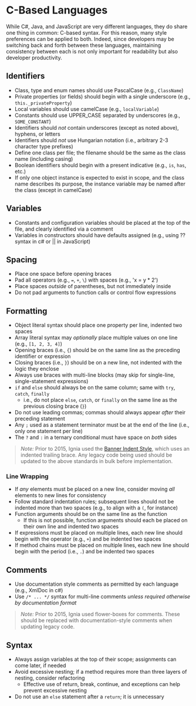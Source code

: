 # C-Based Languages

While C#, Java, and JavaScript are very different languages, they do share one thing in common: C-based syntax. For this reason, many style preferences can be applied to both. Indeed, since developers may be switching back and forth between these languages, maintaining consistency between each is not only important for readability but also developer productivity.

## Identifiers
- Class, type and enum names should use PascalCase (e.g., `ClassName`)
- Private properties (or fields) should begin with a single underscore (e.g., `this._privateProperty`)
- Local variables should use camelCase (e.g., `localVariable`)
- Constants should use UPPER_CASE separated by underscores (e.g., `SOME_CONSTANT`)
- Identifiers should *not* contain underscores (except as noted above), hyphens, or letters
- Identifiers should *not* use Hungarian notation (i.e., arbitrary 2-3 character type prefixes)
- Define one class per file; the filename should be the same as the class name (including casing)
- Boolean identifiers should begin with a present indicative (e.g., `is`, `has`, etc.)
- If only one object instance is expected to exist in scope, and the class name describes its purpose, the instance variable may be named after the class (except in camelCase)

## Variables
- Constants and configuration variables should be placed at the top of the file, and clearly identified via a comment
- Variables in constructors should have defaults assigned (e.g., using ?? syntax in c# or || in JavaScript)

## Spacing
- Place one space before opening braces
- Pad all operators (e.g., `=`, `+`, `\`) with spaces (e.g., 'x = y * 2')
- Place spaces *outside* of parentheses, but not immediately inside
- Do not pad arguments to function calls or control flow expressions

## Formatting
- Object literal syntax should place one property per line, indented two spaces
- Array literal syntax may *optionally* place multiple values on one line (e.g., `[1, 2, 3, 4]`)
- Opening braces (i.e., `{`) should be on the same line as the preceding identifier or expression
- Closing braces (i.e., `}`) should be on a new line, not indented with the logic they enclose
- Always use braces with multi-line blocks (may skip for single-line, single-statement expressions)
- `if` and `else` should always be on the same column; same with `try`, `catch`, `finally`
  - i.e., do not place `else`, `catch`, or `finally` on the same line as the previous closing brace (`}`)
- Do not use leading commas; commas should always appear *after* their preceding statement
- Any `;` used as a statement terminator must be at the end of the line (i.e., only one statement per line)
- The `?` and `:` in a ternary conditional must have space on *both* sides

> *Note:* Prior to 2015, Ignia used the [Banner Indent Style](http://en.wikipedia.org/wiki/Indent_style#Banner_style), which uses an indented trailing brace. Any legacy code being used should be updated to the above standards in bulk before implementation.

<!-- http://en.wikipedia.org/wiki/Indent_style#Variant:_Stroustrup -->

### Line Wrapping
- If *any* elements must be placed on a new line, consider moving *all* elements to new lines for consistency
- Follow standard indentation rules; subsequent lines should not be indented more than two spaces (e.g., to align with a `(`, for instance)
- Function arguments should be on the same line as the function
  - If this is not possible, function arguments should each be placed on their own line and indented two spaces
- If expressions must be placed on multiple lines, each new line should begin with the operator (e.g., `+`) and be indented two spaces
- If method chains must be placed on multiple lines, each new line should begin with the period (i.e., `.`) and be indented two spaces

## Comments
- Use documentation style comments as permitted by each language (e.g., XmlDoc in c#)
- Use `/* ... */` syntax for multi-line comments *unless required otherwise by documentation format*

> *Note:* Prior to 2015, Ignia used flower-boxes for comments. These should be replaced with documentation-style comments when updating legacy code.

## Syntax
- Always assign variables at the top of their scope; assignments can come later, if needed
- Avoid excessive nesting; if a method requires more than three layers of nesting, consider refactoring
  - Effective use of return, break, continue, and exceptions can help prevent excessive nesting
- Do not use an `else` statement after a `return`; it is unnecessary




